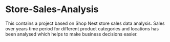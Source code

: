 # Store-Sales-Analysis
This contains a project based on Shop Nest store sales data analysis.
Sales over years time period for different product categories and locations has been analysed which helps to make business decisions easier. 
